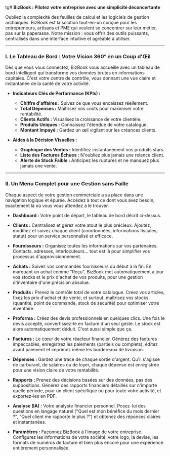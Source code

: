 tg# **BizBook : Pilotez votre entreprise avec une simplicité déconcertante**

Oubliez la complexité des feuilles de calcul et les logiciels de gestion archaïques. BizBook est la solution tout-en-un conçue pour les entrepreneurs, artisans et PME qui veulent se concentrer sur leur métier, pas sur la paperasse. Notre mission : vous offrir des outils puissants, centralisés dans une interface intuitive et agréable à utiliser.

---

### **I. Le Tableau de Bord : Votre Vision 360° en un Coup d'Œil**

Dès que vous vous connectez, BizBook vous accueille avec un tableau de bord intelligent qui transforme vos données brutes en informations capitales. C'est votre centre de contrôle, vous donnant une vue claire et instantanée de la santé de votre activité.

*   **Indicateurs Clés de Performance (KPIs) :**
    *   **Chiffre d'affaires :** Suivez ce que vous encaissez réellement.
    *   **Total Dépenses :** Maîtrisez vos coûts pour maximiser votre rentabilité.
    *   **Clients Actifs :** Visualisez la croissance de votre clientèle.
    *   **Produits Uniques :** Connaissez l'étendue de votre catalogue.
    *   **Montant Impayé :** Gardez un œil vigilant sur les créances clients.

*   **Aides à la Décision Visuelles :**
    *   **Graphique des Ventes :** Identifiez instantanément vos produits stars.
    *   **Liste des Factures Échues :** N'oubliez plus jamais une relance client.
    *   **Alerte de Stock Faible :** Anticipez les ruptures et ne manquez plus jamais une vente.

---

### **II. Un Menu Complet pour une Gestion sans Faille**

Chaque aspect de votre gestion commerciale a sa place dans une navigation logique et épurée. Accédez à tout ce dont vous avez besoin, exactement là où vous vous attendez à le trouver.

*   **Dashboard :** Votre point de départ, le tableau de bord décrit ci-dessus.

*   **Clients :** Centralisez et gérez votre atout le plus précieux. Ajoutez, modifiez et suivez chaque client (coordonnées, informations fiscales, statut) pour un service personnalisé et efficace.

*   **Fournisseurs :** Organisez toutes les informations sur vos partenaires. Contacts, adresses, interlocuteurs... tout est là pour simplifier vos processus d'approvisionnement.

*   **Achats :** Suivez vos commandes fournisseurs du début à la fin. En marquant un achat comme "Reçu", BizBook met automatiquement à jour vos stocks et le prix d'achat de vos produits, pour une gestion d'inventaire d'une précision absolue.

*   **Produits :** Prenez le contrôle total de votre catalogue. Créez vos articles, fixez les prix d'achat et de vente, et surtout, maîtrisez vos stocks (quantité, point de commande, stock de sécurité) pour optimiser votre inventaire.

*   **Proforma :** Créez des devis professionnels en quelques clics. Une fois le devis accepté, convertissez-le en facture d'un seul geste. Le stock est alors automatiquement déduit. C'est aussi simple que ça.

*   **Factures :** Le cœur de votre réacteur financier. Générez des factures impeccables, enregistrez les paiements (partiels ou complets), éditez avant paiement et imprimez même les bordereaux de livraison.

*   **Dépenses :** Gardez une trace de chaque sortie d'argent. Qu'il s'agisse de carburant, de salaires ou de loyer, chaque dépense est enregistrée pour une vision claire de votre rentabilité.

*   **Rapports :** Prenez des décisions basées sur des données, pas des suppositions. Générez des rapports financiers détaillés sur n'importe quelle période, pour un client spécifique ou pour toute votre activité, et exportez-les en PDF.

*   **Analyse (IA) :** Votre analyste financier personnel. Posez-lui des questions en langage naturel ("Quel est mon bénéfice du mois dernier ?", "Quel client me rapporte le plus ?") et obtenez des réponses claires et instantanées.

*   **Paramètres :** Façonnez BizBook à l'image de votre entreprise. Configurez les informations de votre société, votre logo, la devise, les formats de numéros de facture et bien plus encore pour une expérience entièrement personnalisée.
